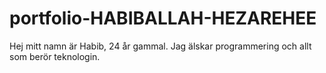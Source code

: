 # portfolio-HABIBALLAH-HEZAREHEE

Hej mitt namn är Habib, 24 år gammal.
Jag älskar programmering och allt som berör teknologin.
